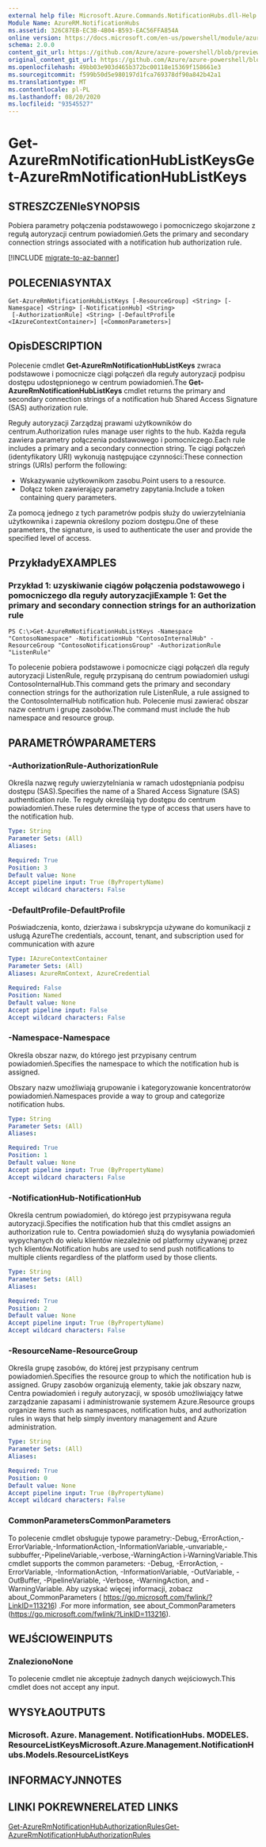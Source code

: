 ```yaml
---
external help file: Microsoft.Azure.Commands.NotificationHubs.dll-Help.xml
Module Name: AzureRM.NotificationHubs
ms.assetid: 326C87EB-EC3B-4B04-B593-EAC56FFA854A
online version: https://docs.microsoft.com/en-us/powershell/module/azurerm.notificationhubs/get-azurermnotificationhublistkeys
schema: 2.0.0
content_git_url: https://github.com/Azure/azure-powershell/blob/preview/src/ResourceManager/NotificationHubs/Commands.NotificationHubs/help/Get-AzureRmNotificationHubListKeys.md
original_content_git_url: https://github.com/Azure/azure-powershell/blob/preview/src/ResourceManager/NotificationHubs/Commands.NotificationHubs/help/Get-AzureRmNotificationHubListKeys.md
ms.openlocfilehash: 49bb03e903d465b372bc00118e15369f158661e3
ms.sourcegitcommit: f599b50d5e980197d1fca769378df90a842b42a1
ms.translationtype: MT
ms.contentlocale: pl-PL
ms.lasthandoff: 08/20/2020
ms.locfileid: "93545527"
---
```

# <span data-ttu-id="cad40-101">Get-AzureRmNotificationHubListKeys</span><span class="sxs-lookup"><span data-stu-id="cad40-101">Get-AzureRmNotificationHubListKeys</span></span>

## <span data-ttu-id="cad40-102">STRESZCZENIe</span><span class="sxs-lookup"><span data-stu-id="cad40-102">SYNOPSIS</span></span>
<span data-ttu-id="cad40-103">Pobiera parametry połączenia podstawowego i pomocniczego skojarzone z regułą autoryzacji centrum powiadomień.</span><span class="sxs-lookup"><span data-stu-id="cad40-103">Gets the primary and secondary connection strings associated with a notification hub authorization rule.</span></span>

[!INCLUDE [migrate-to-az-banner](../../includes/migrate-to-az-banner.md)]

## <span data-ttu-id="cad40-104">POLECENIA</span><span class="sxs-lookup"><span data-stu-id="cad40-104">SYNTAX</span></span>

```
Get-AzureRmNotificationHubListKeys [-ResourceGroup] <String> [-Namespace] <String> [-NotificationHub] <String>
 [-AuthorizationRule] <String> [-DefaultProfile <IAzureContextContainer>] [<CommonParameters>]
```

## <span data-ttu-id="cad40-105">Opis</span><span class="sxs-lookup"><span data-stu-id="cad40-105">DESCRIPTION</span></span>
<span data-ttu-id="cad40-106">Polecenie cmdlet **Get-AzureRmNotificationHubListKeys** zwraca podstawowe i pomocnicze ciągi połączeń dla reguły autoryzacji podpisu dostępu udostępnionego w centrum powiadomień.</span><span class="sxs-lookup"><span data-stu-id="cad40-106">The **Get-AzureRmNotificationHubListKeys** cmdlet returns the primary and secondary connection strings of a notification hub Shared Access Signature (SAS) authorization rule.</span></span>

<span data-ttu-id="cad40-107">Reguły autoryzacji Zarządzaj prawami użytkowników do centrum.</span><span class="sxs-lookup"><span data-stu-id="cad40-107">Authorization rules manage user rights to the hub.</span></span>
<span data-ttu-id="cad40-108">Każda reguła zawiera parametry połączenia podstawowego i pomocniczego.</span><span class="sxs-lookup"><span data-stu-id="cad40-108">Each rule includes a primary and a secondary connection string.</span></span>
<span data-ttu-id="cad40-109">Te ciągi połączeń (identyfikatory URI) wykonują następujące czynności:</span><span class="sxs-lookup"><span data-stu-id="cad40-109">These connection strings (URIs) perform the following:</span></span>

- <span data-ttu-id="cad40-110">Wskazywanie użytkownikom zasobu.</span><span class="sxs-lookup"><span data-stu-id="cad40-110">Point users to a resource.</span></span>
- <span data-ttu-id="cad40-111">Dołącz token zawierający parametry zapytania.</span><span class="sxs-lookup"><span data-stu-id="cad40-111">Include a token containing query parameters.</span></span>

<span data-ttu-id="cad40-112">Za pomocą jednego z tych parametrów podpis służy do uwierzytelniania użytkownika i zapewnia określony poziom dostępu.</span><span class="sxs-lookup"><span data-stu-id="cad40-112">One of these parameters, the signature, is used to authenticate the user and provide the specified level of access.</span></span>

## <span data-ttu-id="cad40-113">Przykłady</span><span class="sxs-lookup"><span data-stu-id="cad40-113">EXAMPLES</span></span>

### <span data-ttu-id="cad40-114">Przykład 1: uzyskiwanie ciągów połączenia podstawowego i pomocniczego dla reguły autoryzacji</span><span class="sxs-lookup"><span data-stu-id="cad40-114">Example 1: Get the primary and secondary connection strings for an authorization rule</span></span>
```
PS C:\>Get-AzureRmNotificationHubListKeys -Namespace "ContosoNamespace" -NotificationHub "ContosoInternalHub" -ResourceGroup "ContosoNotificationsGroup" -AuthorizationRule "ListenRule"
```

<span data-ttu-id="cad40-115">To polecenie pobiera podstawowe i pomocnicze ciągi połączeń dla reguły autoryzacji ListenRule, regułę przypisaną do centrum powiadomień usługi ContosoInternalHub.</span><span class="sxs-lookup"><span data-stu-id="cad40-115">This command gets the primary and secondary connection strings for the authorization rule ListenRule, a rule assigned to the ContosoInternalHub notification hub.</span></span>
<span data-ttu-id="cad40-116">Polecenie musi zawierać obszar nazw centrum i grupę zasobów.</span><span class="sxs-lookup"><span data-stu-id="cad40-116">The command must include the hub namespace and resource group.</span></span>

## <span data-ttu-id="cad40-117">PARAMETRÓW</span><span class="sxs-lookup"><span data-stu-id="cad40-117">PARAMETERS</span></span>

### <span data-ttu-id="cad40-118">-AuthorizationRule</span><span class="sxs-lookup"><span data-stu-id="cad40-118">-AuthorizationRule</span></span>
<span data-ttu-id="cad40-119">Określa nazwę reguły uwierzytelniania w ramach udostępniania podpisu dostępu (SAS).</span><span class="sxs-lookup"><span data-stu-id="cad40-119">Specifies the name of a Shared Access Signature (SAS) authentication rule.</span></span>
<span data-ttu-id="cad40-120">Te reguły określają typ dostępu do centrum powiadomień.</span><span class="sxs-lookup"><span data-stu-id="cad40-120">These rules determine the type of access that users have to the notification hub.</span></span>

```yaml
Type: String
Parameter Sets: (All)
Aliases: 

Required: True
Position: 3
Default value: None
Accept pipeline input: True (ByPropertyName)
Accept wildcard characters: False
```

### <span data-ttu-id="cad40-121">-DefaultProfile</span><span class="sxs-lookup"><span data-stu-id="cad40-121">-DefaultProfile</span></span>
<span data-ttu-id="cad40-122">Poświadczenia, konto, dzierżawa i subskrypcja używane do komunikacji z usługą Azure</span><span class="sxs-lookup"><span data-stu-id="cad40-122">The credentials, account, tenant, and subscription used for communication with azure</span></span>

```yaml
Type: IAzureContextContainer
Parameter Sets: (All)
Aliases: AzureRmContext, AzureCredential

Required: False
Position: Named
Default value: None
Accept pipeline input: False
Accept wildcard characters: False
```

### <span data-ttu-id="cad40-123">-Namespace</span><span class="sxs-lookup"><span data-stu-id="cad40-123">-Namespace</span></span>
<span data-ttu-id="cad40-124">Określa obszar nazw, do którego jest przypisany centrum powiadomień.</span><span class="sxs-lookup"><span data-stu-id="cad40-124">Specifies the namespace to which the notification hub is assigned.</span></span>

<span data-ttu-id="cad40-125">Obszary nazw umożliwiają grupowanie i kategoryzowanie koncentratorów powiadomień.</span><span class="sxs-lookup"><span data-stu-id="cad40-125">Namespaces provide a way to group and categorize notification hubs.</span></span>

```yaml
Type: String
Parameter Sets: (All)
Aliases: 

Required: True
Position: 1
Default value: None
Accept pipeline input: True (ByPropertyName)
Accept wildcard characters: False
```

### <span data-ttu-id="cad40-126">-NotificationHub</span><span class="sxs-lookup"><span data-stu-id="cad40-126">-NotificationHub</span></span>
<span data-ttu-id="cad40-127">Określa centrum powiadomień, do którego jest przypisywana reguła autoryzacji.</span><span class="sxs-lookup"><span data-stu-id="cad40-127">Specifies the notification hub that this cmdlet assigns an authorization rule to.</span></span>
<span data-ttu-id="cad40-128">Centra powiadomień służą do wysyłania powiadomień wypychanych do wielu klientów niezależnie od platformy używanej przez tych klientów.</span><span class="sxs-lookup"><span data-stu-id="cad40-128">Notification hubs are used to send push notifications to multiple clients regardless of the platform used by those clients.</span></span>

```yaml
Type: String
Parameter Sets: (All)
Aliases: 

Required: True
Position: 2
Default value: None
Accept pipeline input: True (ByPropertyName)
Accept wildcard characters: False
```

### <span data-ttu-id="cad40-129">-ResourceName</span><span class="sxs-lookup"><span data-stu-id="cad40-129">-ResourceGroup</span></span>
<span data-ttu-id="cad40-130">Określa grupę zasobów, do której jest przypisany centrum powiadomień.</span><span class="sxs-lookup"><span data-stu-id="cad40-130">Specifies the resource group to which the notification hub is assigned.</span></span>
<span data-ttu-id="cad40-131">Grupy zasobów organizują elementy, takie jak obszary nazw, Centra powiadomień i reguły autoryzacji, w sposób umożliwiający łatwe zarządzanie zapasami i administrowanie systemem Azure.</span><span class="sxs-lookup"><span data-stu-id="cad40-131">Resource groups organize items such as namespaces, notification hubs, and authorization rules in ways that help simply inventory management and Azure administration.</span></span>

```yaml
Type: String
Parameter Sets: (All)
Aliases: 

Required: True
Position: 0
Default value: None
Accept pipeline input: True (ByPropertyName)
Accept wildcard characters: False
```

### <span data-ttu-id="cad40-132">CommonParameters</span><span class="sxs-lookup"><span data-stu-id="cad40-132">CommonParameters</span></span>
<span data-ttu-id="cad40-133">To polecenie cmdlet obsługuje typowe parametry:-Debug,-ErrorAction,-ErrorVariable,-InformationAction,-InformationVariable,-unvariable,-subbuffer,-PipelineVariable,-verbose,-WarningAction i-WarningVariable.</span><span class="sxs-lookup"><span data-stu-id="cad40-133">This cmdlet supports the common parameters: -Debug, -ErrorAction, -ErrorVariable, -InformationAction, -InformationVariable, -OutVariable, -OutBuffer, -PipelineVariable, -Verbose, -WarningAction, and -WarningVariable.</span></span> <span data-ttu-id="cad40-134">Aby uzyskać więcej informacji, zobacz about_CommonParameters ( https://go.microsoft.com/fwlink/?LinkID=113216) .</span><span class="sxs-lookup"><span data-stu-id="cad40-134">For more information, see about_CommonParameters (https://go.microsoft.com/fwlink/?LinkID=113216).</span></span>

## <span data-ttu-id="cad40-135">WEJŚCIOWE</span><span class="sxs-lookup"><span data-stu-id="cad40-135">INPUTS</span></span>

### <span data-ttu-id="cad40-136">Znaleziono</span><span class="sxs-lookup"><span data-stu-id="cad40-136">None</span></span>
<span data-ttu-id="cad40-137">To polecenie cmdlet nie akceptuje żadnych danych wejściowych.</span><span class="sxs-lookup"><span data-stu-id="cad40-137">This cmdlet does not accept any input.</span></span>

## <span data-ttu-id="cad40-138">WYSYŁA</span><span class="sxs-lookup"><span data-stu-id="cad40-138">OUTPUTS</span></span>

### <span data-ttu-id="cad40-139">Microsoft. Azure. Management. NotificationHubs. MODELES. ResourceListKeys</span><span class="sxs-lookup"><span data-stu-id="cad40-139">Microsoft.Azure.Management.NotificationHubs.Models.ResourceListKeys</span></span>

## <span data-ttu-id="cad40-140">INFORMACYJN</span><span class="sxs-lookup"><span data-stu-id="cad40-140">NOTES</span></span>

## <span data-ttu-id="cad40-141">LINKI POKREWNE</span><span class="sxs-lookup"><span data-stu-id="cad40-141">RELATED LINKS</span></span>

[<span data-ttu-id="cad40-142">Get-AzureRmNotificationHubAuthorizationRules</span><span class="sxs-lookup"><span data-stu-id="cad40-142">Get-AzureRmNotificationHubAuthorizationRules</span></span>](./Get-AzureRmNotificationHubAuthorizationRules.md)


